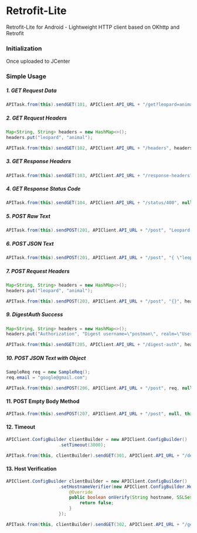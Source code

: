 # Retrofit-Lite

Retrofit-Lite for Android - Lightweight HTTP client based on OKhttp and Retrofit

### Initialization

Once uploaded to JCenter

### Simple Usage

##### 1. GET Request Data
```java
APITask.from(this).sendGET(101, APIClient.API_URL + "/get?leopard=animal", null, this);
```

##### 2. GET Request Headers
```java
Map<String, String> headers = new HashMap<>();
headers.put("leopard", "animal");

APITask.from(this).sendGET(102, APIClient.API_URL + "/headers", headers, this);
```

##### 3. GET Response Headers
```java
APITask.from(this).sendGET(103, APIClient.API_URL + "/response-headers?leopard=animal", null, this);
```

##### 4. GET Response Status Code
```java
APITask.from(this).sendGET(104, APIClient.API_URL + "/status/400", null, this);
```

##### 5. POST Raw Text
```java
APITask.from(this).sendPOST(201, APIClient.API_URL + "/post", "Leopard is an animal", null, this);
```

##### 6. POST JSON Text
```java
APITask.from(this).sendPOST(201, APIClient.API_URL + "/post", "{ \"leopard\" : \"animal\" }", null, this);
```

##### 7. POST Request Headers
```java
Map<String, String> headers = new HashMap<>();
headers.put("leopard", "animal");

APITask.from(this).sendPOST(203, APIClient.API_URL + "/post", "{}", headers, this);
```

##### 9. DigestAuth Success
```java
Map<String, String> headers = new HashMap<>();
headers.put("Authorization", "Digest username=\"postman\", realm=\"Users\", nonce=\"ni1LiL0O37PRRhofWdCLmwFsnEtH1lew\", uri=\"/digest-auth\", response=\"254679099562cf07df9b6f5d8d15db44\", opaque=\"\"");

APITask.from(this).sendGET(205, APIClient.API_URL + "/digest-auth", headers, this);
```

##### 10. POST JSON Text with Object
```java
SampleReq req = new SampleReq();
req.email = "google@gmail.com";

APITask.from(this).sendPOST(206, APIClient.API_URL + "/post", req, null, this);
```

#### 11. POST Empty Body Method
```java
APITask.from(this).sendPOST(207, APIClient.API_URL + "/post", null, this);
```

#### 12. Timeout
```java
APIClient.ConfigBuilder clientBuilder = new APIClient.ConfigBuilder()
                    .setTimeout(3000);

APITask.from(this, clientBuilder).sendGET(301, APIClient.API_URL + "/delay/5", null, this);
```

#### 13. Host Verification
```java
APIClient.ConfigBuilder clientBuilder = new APIClient.ConfigBuilder()
                    .setHostnameVerifier(new APIClient.ConfigBuilder.HostnameVerifier() {
                        @Override
                        public boolean onVerify(String hostname, SSLSession session) {
                            return false;
                        }
                    });

APITask.from(this, clientBuilder).sendGET(302, APIClient.API_URL + "/get", null, this);
```

